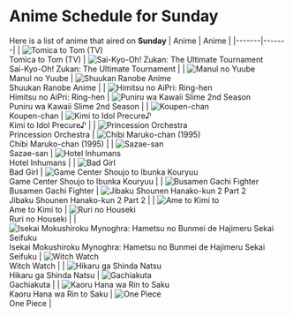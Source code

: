 # Anime Schedule for Sunday
Here is a list of anime that aired on **Sunday** 
| Anime | Anime |
|-------|-------|
| ![Tomica to Tom (TV)](https://cdn.myanimelist.net/images/anime/1521/151096.webp)<br>Tomica to Tom (TV) | ![Sai-Kyo-Oh! Zukan: The Ultimate Tournament](https://cdn.myanimelist.net/images/anime/1531/150143.webp)<br>Sai-Kyo-Oh! Zukan: The Ultimate Tournament |
| ![Manul no Yuube](https://cdn.myanimelist.net/images/anime/1980/96936.webp)<br>Manul no Yuube | ![Shuukan Ranobe Anime](https://cdn.myanimelist.net/images/anime/1260/150826.webp)<br>Shuukan Ranobe Anime |
| ![Himitsu no AiPri: Ring-hen](https://cdn.myanimelist.net/images/anime/1799/148164.webp)<br>Himitsu no AiPri: Ring-hen | ![Puniru wa Kawaii Slime 2nd Season](https://cdn.myanimelist.net/images/anime/1415/150405.webp)<br>Puniru wa Kawaii Slime 2nd Season |
| ![Koupen-chan](https://cdn.myanimelist.net/images/anime/1533/146981.webp)<br>Koupen-chan | ![Kimi to Idol Precure♪](https://cdn.myanimelist.net/images/anime/1277/147358.webp)<br>Kimi to Idol Precure♪ |
| ![Princession Orchestra](https://cdn.myanimelist.net/images/anime/1831/149970.webp)<br>Princession Orchestra | ![Chibi Maruko-chan (1995)](https://cdn.myanimelist.net/images/anime/1108/100604.webp)<br>Chibi Maruko-chan (1995) |
| ![Sazae-san](https://cdn.myanimelist.net/images/anime/1008/98996.webp)<br>Sazae-san | ![Hotel Inhumans](https://cdn.myanimelist.net/images/anime/1900/150443.webp)<br>Hotel Inhumans |
| ![Bad Girl](https://cdn.myanimelist.net/images/anime/1672/148848.webp)<br>Bad Girl | ![Game Center Shoujo to Ibunka Kouryuu](https://cdn.myanimelist.net/images/anime/1943/149719.webp)<br>Game Center Shoujo to Ibunka Kouryuu |
| ![Busamen Gachi Fighter](https://cdn.myanimelist.net/images/anime/1454/150515.webp)<br>Busamen Gachi Fighter | ![Jibaku Shounen Hanako-kun 2 Part 2](https://cdn.myanimelist.net/images/anime/1484/150617.webp)<br>Jibaku Shounen Hanako-kun 2 Part 2 |
| ![Ame to Kimi to](https://cdn.myanimelist.net/images/anime/1329/150512.webp)<br>Ame to Kimi to | ![Ruri no Houseki](https://cdn.myanimelist.net/images/anime/1431/148742.webp)<br>Ruri no Houseki |
| ![Isekai Mokushiroku Mynoghra: Hametsu no Bunmei de Hajimeru Sekai Seifuku](https://cdn.myanimelist.net/images/anime/1782/150383.webp)<br>Isekai Mokushiroku Mynoghra: Hametsu no Bunmei de Hajimeru Sekai Seifuku | ![Witch Watch](https://cdn.myanimelist.net/images/anime/1526/150689.webp)<br>Witch Watch |
| ![Hikaru ga Shinda Natsu](https://cdn.myanimelist.net/images/anime/1104/148614.webp)<br>Hikaru ga Shinda Natsu | ![Gachiakuta](https://cdn.myanimelist.net/images/anime/1682/150432.webp)<br>Gachiakuta |
| ![Kaoru Hana wa Rin to Saku](https://cdn.myanimelist.net/images/anime/1744/150433.webp)<br>Kaoru Hana wa Rin to Saku | ![One Piece](https://cdn.myanimelist.net/images/anime/1244/138851.webp)<br>One Piece |
